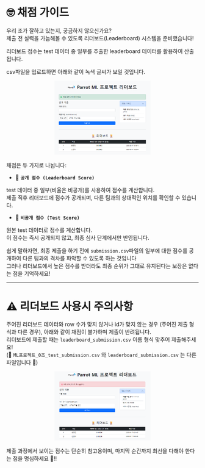# 🤓 채점 가이드

우리 조가 잘하고 있는지, 궁금하지 않으신가요?\
제출 전 실력을 가늠해볼 수 있도록 리더보드(Leaderboard) 시스템을 준비했습니다!

리더보드 점수는 test 데이터 중 일부를 추출한 leaderboard 데이터를 활용하여 산출됩니다.

csv파일을 업로드하면 아래와 같이 녹색 글씨가 보일 것입니다. 
<p align="center">
  <img src="../asset/leaderboard.png" alt="before" width="50%"/>
</p>


채점은 두 가지로 나뉩니다:
- 💯 **`공개 점수 (Leaderboard Score)`**
  
test 데이터 중 일부(비율은 비공개)를 사용하여 점수를 계산합니다.\
제출 직후 리더보드에 점수가 공개되며, 다른 팀과의 상대적인 위치를 확인할 수 있습니다.

- 🤫 **`비공개 점수 (Test Score)`**
  
원본 test 데이터로 점수를 계산합니다.\
이 점수는 즉시 공개되지 않고, 최종 심사 단계에서만 반영됩니다.

쉽게 말하자면, 최종 제출을 하기 전에 `submission.csv`파일의 일부에 대한 점수를 공개하여 다른 팀과의 격차를 파악할 수 있도록 하는 것입니다\
그러나 리더보드에서 높은 점수를 받더라도 최종 순위가 그대로 유지된다는 보장은 없다는 점을 기억하세요!

---

# ⚠️ 리더보드 사용시 주의사항

주어진 리더보드 데이터와 row 수가 맞지 않거나 id가 맞지 않는 경우 (주어진 제출 형식과 다른 경우), 아래와 같이 채점이 불가하며 제출이 반려됩니다.\
리더보드에 제출할 때는 `leaderboard_submission.csv` 이름 형식 맞추어 제출해주세요!\
(🚨 `ML프로젝트_0조_test_submission.csv` 와 `leaderboard_submission.csv` 는 다른 파일입니다 🚨)

<p align="center">
  <img src="../asset/error.png" alt="before" width="50%"/>
</p>

제출 과정에서 보이는 점수는 단순히 참고용이며,
마지막 순간까지 최선을 다해야 한다는 점을 명심하세요 🤖‼️
